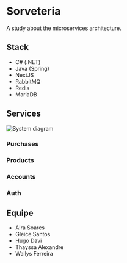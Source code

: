 # Sorveteria

A study about the microservices architecture.

## Stack

- C# (.NET)
- Java (Spring)
- NextJS
- RabbitMQ
- Redis
- MariaDB

## Services

![System diagram](https://github.com/WallysFerreira/Sorveteria/assets/105322824/fb746c95-a00a-4fb4-8fa0-7cc4e5b07048)

### Purchases

### Products

### Accounts

### Auth


## Equipe
- Aira Soares
- Gleice Santos
- Hugo Davi
- Thayssa Alexandre
- Wallys Ferreira
